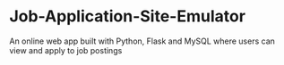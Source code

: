 # Job-Application-Site-Emulator
An online web app built with Python, Flask and MySQL where users can view and apply to job postings
